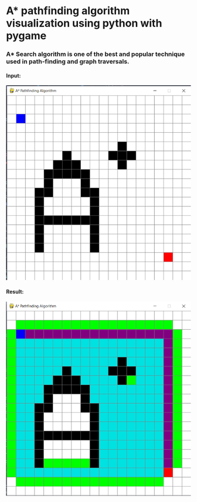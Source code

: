 # A\* pathfinding algorithm visualization using python with pygame

### A\* Search algorithm is one of the best and popular technique used in path-finding and graph traversals.

#### Input:

![input ss](/screenshots/input.png)

#### Result:

![result ss](/screenshots/solved.png)
